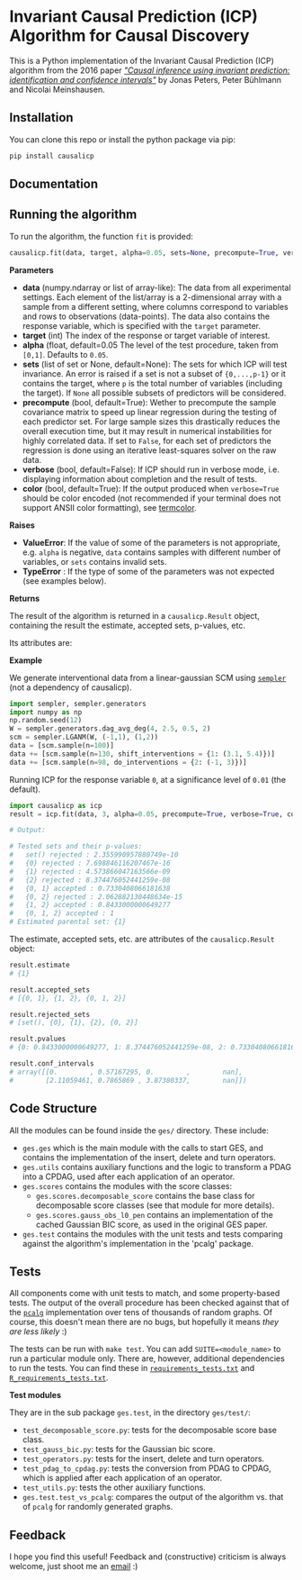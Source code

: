 # Invariant Causal Prediction (ICP) Algorithm for Causal Discovery

This is a Python implementation of the Invariant Causal Prediction (ICP) algorithm from the 2016 paper [*"Causal inference using invariant prediction: identification and confidence intervals"*](https://rss.onlinelibrary.wiley.com/doi/pdfdirect/10.1111/rssb.12167) by Jonas Peters, Peter Bühlmann and Nicolai Meinshausen.

## Installation

You can clone this repo or install the python package via pip:

```bash
pip install causalicp
```

## Documentation


## Running the algorithm

To run the algorithm, the function `fit` is provided:

```python
causalicp.fit(data, target, alpha=0.05, sets=None, precompute=True, verbose=False, color=False):
```

**Parameters**

- **data** (numpy.ndarray or list of array-like): The data from all
  experimental settings. Each element of the list/array is a
  2-dimensional array with a sample from a different setting, where
  columns correspond to variables and rows to observations
  (data-points). The data also contains the response variable, which
  is specified with the `target` parameter.
- **target** (int) The index of the response or target variable of
  interest.
- **alpha** (float, default=0.05 The level of the test procedure,
  taken from `[0,1]`. Defaults to `0.05`.
- **sets** (list of set or None, default=None): The sets for which ICP
  will test invariance. An error is raised if a set is not a subset of
  `{0,...,p-1}` or it contains the target, where `p` is the total
  number of variables (including the target). If `None` all possible
  subsets of predictors will be considered.
- **precompute** (bool, default=True): Wether to precompute the sample
  covariance matrix to speed up linear regression during the testing
  of each predictor set. For large sample sizes this drastically
  reduces the overall execution time, but it may result in numerical
  instabilities for highly correlated data. If set to `False`, for
  each set of predictors the regression is done using an iterative
  least-squares solver on the raw data.
- **verbose** (bool, default=False): If ICP should run in verbose
  mode, i.e. displaying information about completion and the result of
  tests.
- **color** (bool, default=True): If the output produced when
  `verbose=True` should be color encoded (not recommended if your
  terminal does not support ANSII color formatting), see
  [termcolor](https://pypi.org/project/termcolor/).

**Raises**

- **ValueError**: If the value of some of the parameters is not
  appropriate, e.g. `alpha` is negative, `data` contains samples with
  different number of variables, or `sets` contains invalid sets.
- **TypeError** : If the type of some of the parameters was not expected (see examples below).

**Returns**

The result of the algorithm is returned in a `causalicp.Result` object, containing the result the estimate, accepted sets, p-values, etc.

Its attributes are:

**Example**

We generate interventional data from a linear-gaussian SCM using
[`sempler`](https://github.com/juangamella/sempler) (not a
dependency of causalicp).

```python
import sempler, sempler.generators
import numpy as np
np.random.seed(12)
W = sempler.generators.dag_avg_deg(4, 2.5, 0.5, 2)
scm = sempler.LGANM(W, (-1,1), (1,2))
data = [scm.sample(n=100)]
data += [scm.sample(n=130, shift_interventions = {1: (3.1, 5.4)})]
data += [scm.sample(n=98, do_interventions = {2: (-1, 3)})]
```

Running ICP for the response variable `0`, at a significance level of `0.01` (the default).

```python
import causalicp as icp
result = icp.fit(data, 3, alpha=0.05, precompute=True, verbose=True, color=False)

# Output:

# Tested sets and their p-values:
#   set() rejected : 2.355990957880749e-10
#   {0} rejected : 7.698846116207467e-16
#   {1} rejected : 4.573866047163566e-09
#   {2} rejected : 8.374476052441259e-08
#   {0, 1} accepted : 0.7330408066181638
#   {0, 2} rejected : 2.062882130448634e-15
#   {1, 2} accepted : 0.8433000000649277
#   {0, 1, 2} accepted : 1
# Estimated parental set: {1}
```

The estimate, accepted sets, etc. are attributes of the `causalicp.Result` object:

```python
result.estimate
# {1}

result.accepted_sets
# [{0, 1}, {1, 2}, {0, 1, 2}]

result.rejected_sets
# [set(), {0}, {1}, {2}, {0, 2}]

result.pvalues
# {0: 0.8433000000649277, 1: 8.374476052441259e-08, 2: 0.7330408066181638, 3: nan}

result.conf_intervals
# array([[0.        , 0.57167295, 0.        ,        nan],
#        [2.11059461, 0.7865869 , 3.87380337,        nan]])
```

## Code Structure

All the modules can be found inside the `ges/` directory. These include:

  - `ges.ges` which is the main module with the calls to start GES, and contains the implementation of the insert, delete and turn operators.
  - `ges.utils` contains auxiliary functions and the logic to transform a PDAG into a CPDAG, used after each application of an operator.
  - `ges.scores` contains the modules with the score classes:
      - `ges.scores.decomposable_score` contains the base class for decomposable score classes (see that module for more details).
      - `ges.scores.gauss_obs_l0_pen` contains an implementation of the cached Gaussian BIC score, as used in the original GES paper.
   - `ges.test` contains the modules with the unit tests and tests comparing against the algorithm's implementation in the 'pcalg' package.   

## Tests

All components come with unit tests to match, and some property-based tests. The output of the overall procedure has been checked against that of the [`pcalg`](https://www.rdocumentation.org/packages/pcalg/versions/2.7-1) implementation over tens of thousands of random graphs. Of course, this doesn't mean there are no bugs, but hopefully it means *they are less likely* :)

The tests can be run with `make test`. You can add `SUITE=<module_name>` to run a particular module only. There are, however, additional dependencies to run the tests. You can find these in [`requirements_tests.txt`](https://github.com/juangamella/ges/blob/master/requirements_tests.txt) and [`R_requirements_tests.txt`](https://github.com/juangamella/ges/blob/master/R_requirements_tests.txt).

**Test modules**

They are in the sub package `ges.test`, in the directory `ges/test/`:

   - `test_decomposable_score.py`: tests for the decomposable score base class.
   - `test_gauss_bic.py`: tests for the Gaussian bic score.
   - `test_operators.py`: tests for the insert, delete and turn operators.
   - `test_pdag_to_cpdag.py`: tests the conversion from PDAG to CPDAG, which is applied after each application of an operator.
   - `test_utils.py`: tests the other auxiliary functions.
   - `ges.test.test_vs_pcalg`: compares the output of the algorithm vs. that of `pcalg` for randomly generated graphs.

## Feedback

I hope you find this useful! Feedback and (constructive) criticism is always welcome, just shoot me an [email](mailto:juan.gamella@stat.math.ethz.ch) :)
